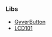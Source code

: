 ### Libs
* [GyverButton](https://github.com/AlexGyver/GyverLibs#GyverButton)
* [LCD101](https://github.com/alexandro-45/LCD101)
